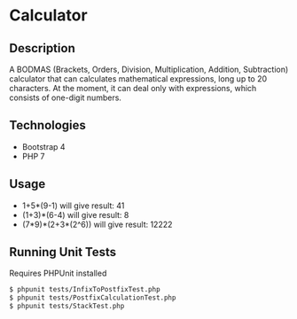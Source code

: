 # Calculator

## Description

A BODMAS (Brackets, Orders, Division, Multiplication, Addition, Subtraction) calculator that can calculates mathematical 
expressions, long up to 20 characters. At the moment, it can deal only with expressions, which consists of one-digit numbers.

## Technologies

- Bootstrap 4
- PHP 7

## Usage

- 1+5*(9-1) will give result: 41
- (1+3)*(6-4) will give result: 8
- (7\*9)\*(2+3*(2^6)) will give result: 12222

## Running Unit Tests

Requires PHPUnit installed
```bash
$ phpunit tests/InfixToPostfixTest.php 
$ phpunit tests/PostfixCalculationTest.php
$ phpunit tests/StackTest.php
```
